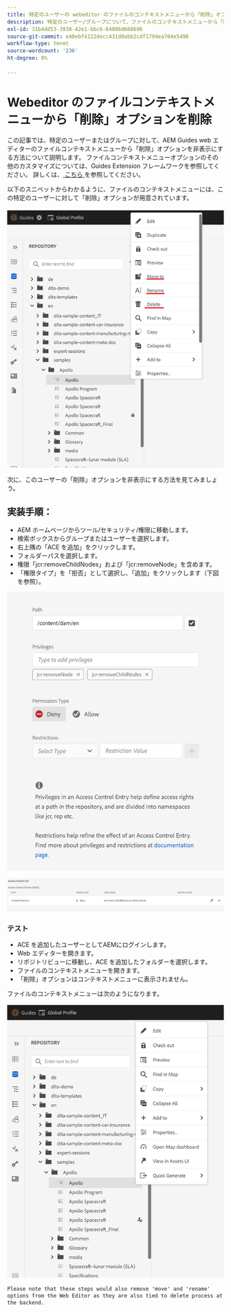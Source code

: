 ```yaml
---
title: 特定のユーザーの webeditor のファイルのコンテキストメニューから「削除」オプションを削除
description: 特定のユーザー/グループについて、ファイルのコンテキストメニューから「削除」オプションを削除して webeditor をカスタマイズする方法を説明します
exl-id: 31b4dd53-3938-42e1-bbc6-64806d668696
source-git-commit: e40ebf4122decc431d0abb2cdf1794ea704e5496
workflow-type: tm+mt
source-wordcount: '236'
ht-degree: 0%

---
```


# Webeditor のファイルコンテキストメニューから「削除」オプションを削除

この記事では、特定のユーザーまたはグループに対して、AEM Guides web エディターのファイルコンテキストメニューから「削除」オプションを非表示にする方法について説明します。 ファイルコンテキストメニューオプションのその他のカスタマイズについては、Guides Extension フレームワークを参照してください。 詳しくは、[ こちら ](https://github.com/adobe/guides-extension/tree/main) を参照してください。

以下のスニペットからわかるように、ファイルのコンテキストメニューには、この特定のユーザーに対して「削除」オプションが用意されています。

![Delete を含むファイル contextmenu](../../../assets/authoring/file-contextmenu-Delete.png)

次に、このユーザーの「削除」オプションを非表示にする方法を見てみましょう。

## 実装手順：

- AEM ホームページからツール/セキュリティ/権限に移動します。
- 検索ボックスからグループまたはユーザーを選択します。
- 右上隅の「ACE を追加」をクリックします。
- フォルダーパスを選択します。
- 権限「jcr:removeChildNodes」および「jcr:removeNode」を含めます。
- 「権限タイプ」を「拒否」として選択し、「追加」をクリックします（下図を参照）。

![ ユーザー権限による ACE の拒否 ](../../../assets/authoring/permission-ACE-Delete.png)

![ 権限のアクセス制御リスト ](../../../assets/authoring/delete-acl.png)

### テスト

- ACE を追加したユーザーとしてAEMにログインします。
- Web エディターを開きます。
- リポジトリビューに移動し、ACE を追加したフォルダーを選択します。
- ファイルのコンテキストメニューを開きます。
- 「削除」オプションはコンテキストメニューに表示されません。

ファイルのコンテキストメニューは次のようになります。

![ 削除なしのファイル contextmenu](../../../assets/authoring/file-contextmenu-Delete-removed.png)

```
Please note that these steps would also remove 'move' and 'rename' options from the Web Editor as they are also tied to delete process at the backend.
```
